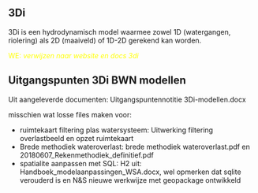 
## 3Di
3Di is een hydrodynamisch model waarmee zowel 1D (watergangen, riolering) als 2D (maaiveld) of 1D-2D gerekend kan worden.

<span style="color:yellow"> WE: *verwijzen naar website en docs 3di*</span>


## Uitgangspunten 3Di BWN modellen

Uit aangeleverde documenten:
Uitgangspuntennotitie 3Di-modellen.docx


misschien wat losse files maken voor:
* ruimtekaart filtering plas watersysteem: Uitwerking filtering overlastbeeld en opzet ruimtekaart
* Brede methodiek wateroverlast: brede methodiek wateroverlast.pdf en 20180607_Rekenmethodiek_definitief.pdf
* spatialite aanpassen met SQL: H2 uit: Handboek_modelaanpassingen_WSA.docx, wel opmerken dat sqlite verouderd is en N&S nieuwe werkwijze met geopackage ontwikkeld